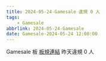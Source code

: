 ```yaml
---
title: 2024-05-24-Gamesale 違規 0 人
tags:
    - Gamesale
abbrlink: 2024-05-24-Gamesale
date: Gamesale-2024-05-24 12:00:00
---
```

Gamesale 板 [板規連結](https://www.ptt.cc/bbs/Gossiping/M.1637425085.A.07D.html)
昨天違規 0 人
